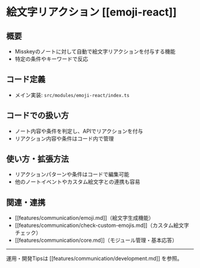 # 絵文字リアクション [[emoji-react]]

## 概要
- Misskeyのノートに対して自動で絵文字リアクションを付与する機能
- 特定の条件やキーワードで反応

## コード定義
- メイン実装: `src/modules/emoji-react/index.ts`

## コードでの扱い方
- ノート内容や条件を判定し、APIでリアクションを付与
- リアクション内容や条件はコード内で管理

## 使い方・拡張方法
- リアクションパターンや条件はコードで編集可能
- 他のノートイベントやカスタム絵文字との連携も容易

## 関連・連携
- [[features/communication/emoji.md]]（絵文字生成機能）
- [[features/communication/check-custom-emojis.md]]（カスタム絵文字チェック）
- [[features/communication/core.md]]（モジュール管理・基本応答）

---

運用・開発Tipsは [[features/communication/development.md]] を参照。 